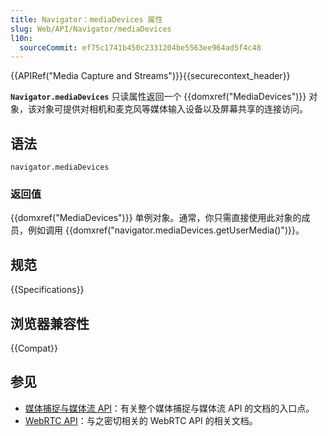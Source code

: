```yaml
---
title: Navigator：mediaDevices 属性
slug: Web/API/Navigator/mediaDevices
l10n:
  sourceCommit: ef75c1741b450c2331204be5563ee964ad5f4c48
---
```


{{APIRef("Media Capture and Streams")}}{{securecontext_header}}

**`Navigator.mediaDevices`** 只读属性返回一个 {{domxref("MediaDevices")}} 对象，该对象可提供对相机和麦克风等媒体输入设备以及屏幕共享的连接访问。

## 语法

```js-nolint
navigator.mediaDevices
```

### 返回值

{{domxref("MediaDevices")}} 单例对象。通常，你只需直接使用此对象的成员，例如调用 {{domxref("navigator.mediaDevices.getUserMedia()")}}。

## 规范

{{Specifications}}

## 浏览器兼容性

{{Compat}}

## 参见

- [媒体捕捉与媒体流 API](/zh-CN/docs/Web/API/Media_Streams_API)：有关整个媒体捕捉与媒体流 API 的文档的入口点。
- [WebRTC API](/zh-CN/docs/Web/API/WebRTC_API)：与之密切相关的 WebRTC API 的相关文档。
